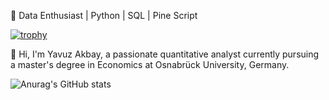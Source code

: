 🚀 Data Enthusiast | Python | SQL | Pine Script

[![trophy](https://github-profile-trophy.vercel.app/?username=YavuzAkbay)](https://github.com/ryo-ma/github-profile-trophy)

👋 Hi, I'm Yavuz Akbay, a passionate quantitative analyst currently pursuing a master's degree in Economics at Osnabrück University, Germany.

![Anurag's GitHub stats](https://github-readme-stats.vercel.app/api?username=YavuzAkbay&show_icons=true&theme=transparent)

